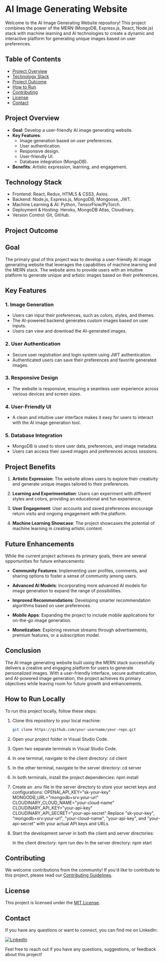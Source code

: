 # AI Image Generating Website

Welcome to the AI Image Generating Website repository! This project combines the power of the MERN (MongoDB, Express.js, React, Node.js) stack with machine learning and AI technologies to create a dynamic and interactive platform for generating unique images based on user preferences.

## Table of Contents

- [Project Overview](#project-overview)
- [Technology Stack](#technology-stack)
- [Project Outcome](#project-outcome)
- [How to Run](#how-to-run)
- [Contributing](#contributing)
- [License](#license)
- [Contact](#contact)

## Project Overview

- **Goal**: Develop a user-friendly AI image generating website.
- **Key Features**:
  - Image generation based on user preferences.
  - User authentication.
  - Responsive design.
  - User-friendly UI.
  - Database integration (MongoDB).
- **Benefits**: Artistic expression, learning, and engagement.

## Technology Stack

- Frontend: React, Redux, HTML5 & CSS3, Axios.
- Backend: Node.js, Express.js, MongoDB, Mongoose, JWT.
- Machine Learning & AI: Python, TensorFlow/PyTorch.
- Deployment & Hosting: Heroku, MongoDB Atlas, Cloudinary.
- Version Control: Git, GitHub.

## Project Outcome

## Goal

The primary goal of this project was to develop a user-friendly AI image generating website that leverages the capabilities of machine learning and the MERN stack. The website aims to provide users with an intuitive platform to generate unique and artistic images based on their preferences.

## Key Features

### 1. Image Generation

- Users can input their preferences, such as colors, styles, and themes.
- The AI-powered backend generates custom images based on user inputs.
- Users can view and download the AI-generated images.

### 2. User Authentication

- Secure user registration and login system using JWT authentication.
- Authenticated users can save their preferences and favorite generated images.

### 3. Responsive Design

- The website is responsive, ensuring a seamless user experience across various devices and screen sizes.

### 4. User-Friendly UI

- A clean and intuitive user interface makes it easy for users to interact with the AI image generation tool.

### 5. Database Integration

- MongoDB is used to store user data, preferences, and image metadata.
- Users can access their saved images and preferences across sessions.

## Project Benefits

1. **Artistic Expression**: The website allows users to explore their creativity and generate unique images tailored to their preferences.

2. **Learning and Experimentation**: Users can experiment with different styles and colors, providing an educational and fun experience.

3. **User Engagement**: User accounts and saved preferences encourage return visits and ongoing engagement with the platform.

4. **Machine Learning Showcase**: The project showcases the potential of machine learning in creating artistic content.

## Future Enhancements

While the current project achieves its primary goals, there are several opportunities for future enhancements:

- **Community Features**: Implementing user profiles, comments, and sharing options to foster a sense of community among users.

- **Advanced AI Models**: Incorporating more advanced AI models for image generation to expand the range of possibilities.

- **Improved Recommendations**: Developing smarter recommendation algorithms based on user preferences.

- **Mobile Apps**: Expanding the project to include mobile applications for on-the-go image generation.

- **Monetization**: Exploring revenue streams through advertisements, premium features, or a subscription model.

## Conclusion

The AI image generating website built using the MERN stack successfully delivers a creative and engaging platform for users to generate personalized images. With a user-friendly interface, secure authentication, and AI-powered image generation, the project achieves its primary objectives while leaving room for future growth and enhancements.

## How to Run Locally

To run this project locally, follow these steps:

1. Clone this repository to your local machine:

   ```bash
   git clone https://github.com/your-username/your-repo.git

2. Open your project folder in Visual Studio Code.

3. Open two separate terminals in Visual Studio Code.

4. In one terminal, navigate to the client directory:
    cd client
5. In the other terminal, navigate to the server directory:
    cd server
6. In both terminals, install the project dependencies:
    npm install
7. Create an .env file in the server directory to store your secret keys and configurations:
 	OPENAI_API_KEY="sk-your-key"
	MONGODB_URL="mongodb+srv:your-url"
	CLOUDINARY_CLOUD_NAME="your-cloud-name"
	CLOUDINARY_API_KEY="your-api-key"
	CLOUDINARY_API_SECRET="your-api-secret"
Replace "sk-your-key", "mongodb+srv:your-url", "your-cloud-name", "your-api-key", and "your-api-secret" with your actual API keys and URLs.
8. Start the development server in both the client and server directories:

    In the client directory:
      npm run dev
    In the server directory:
       npm start



## Contributing

We welcome contributions from the community! If you'd like to contribute to this project, please read our [Contributing Guidelines](CONTRIBUTING.md).

## License

This project is licensed under the [MIT License](LICENSE).

## Contact

If you have any questions or want to connect, you can find me on LinkedIn:

[![LinkedIn](https://img.shields.io/badge/LinkedIn-Connect-blue.svg)](https://www.linkedin.com/in/ayush-maheshwari-a6a041208)

Feel free to reach out if you have any questions, suggestions, or feedback about this project!
